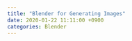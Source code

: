 ```yaml
---
title: "Blender for Generating Images"
date: 2020-01-22 11:11:00 +0900
categories: Blender
---
```


